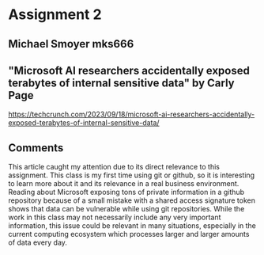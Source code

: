 # Assignment 2
## Michael Smoyer mks666

## "Microsoft AI researchers accidentally exposed terabytes of internal sensitive data" by Carly Page

https://techcrunch.com/2023/09/18/microsoft-ai-researchers-accidentally-exposed-terabytes-of-internal-sensitive-data/

## Comments

This article caught my attention due to its direct relevance to this assignment. This class is my first time using git or github, so it is interesting to learn more about it and its relevance in a real business environment. Reading about Microsoft exposing tons of private information in a github repository because of a small mistake with a shared access signature token shows that data can be vulnerable while using git repositories. While the work in this class may not necessarily include any very important information, this issue could be relevant in many situations, especially in the current computing ecosystem which processes larger and larger amounts of data every day. 
